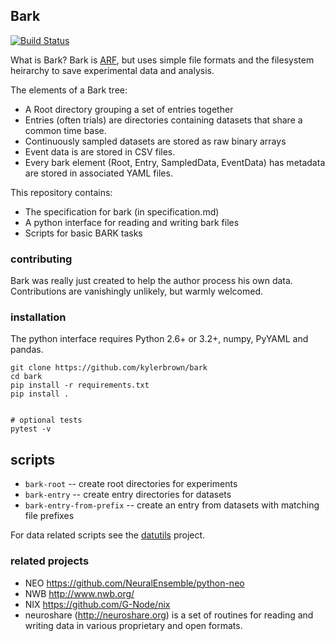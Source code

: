## Bark
[![Build Status](https://travis-ci.org/kylerbrown/bark.svg?branch=master)](https://travis-ci.org/kylerbrown/bark)

What is Bark? Bark is [ARF](https://github.com/melizalab/arf), but 
uses simple file formats and the filesystem heirarchy to save experimental data and analysis.

The elements of a Bark tree:

- A Root directory grouping a set of entries together
- Entries (often trials) are directories containing datasets that share a common time base.
- Continuously sampled datasets are stored as raw binary arrays
- Event data is are stored in CSV files. 
- Every bark element (Root, Entry, SampledData, EventData) has metadata are stored in associated YAML files.

This repository contains:

-   The specification for bark (in specification.md)
-   A python interface for reading and writing bark files
-   Scripts for basic BARK tasks

### contributing

Bark was really just created to help the author process his own data. 
Contributions are vanishingly unlikely, but warmly welcomed.

### installation

The python interface requires Python 2.6+ or 3.2+, numpy, PyYAML and pandas.

    git clone https://github.com/kylerbrown/bark
    cd bark
    pip install -r requirements.txt 
    pip install .


    # optional tests
    pytest -v


## scripts

- `bark-root` -- create root directories for experiments
- `bark-entry` -- create entry directories for datasets
- `bark-entry-from-prefix` -- create an entry from datasets with matching file prefixes

For data related scripts see the [datutils](https://github.com/kylerbrown/datutils) project.

### related projects

-   NEO <https://github.com/NeuralEnsemble/python-neo>
-   NWB <http://www.nwb.org/>
-   NIX <https://github.com/G-Node/nix>
-   neuroshare (<http://neuroshare.org>) is a set of routines for reading and
    writing data in various proprietary and open formats.

